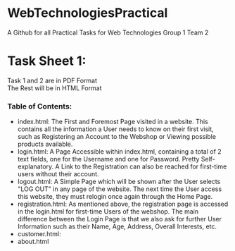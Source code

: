 # WebTechnologiesPractical
A Github for all Practical Tasks for Web Technologies Group 1 Team 2

# Task Sheet 1:
Task 1 and 2 are in PDF Format 
</br>
The Rest will be in HTML Format

### Table of Contents:
- index.html: The First and Foremost Page visited in a website. This contains all the information a User needs to know on their first visit, such as Registering an Account to the Webshop or Viewing possible products available.
- login.html: A Page Accessible within index.html, containing a total of 2 text fields, one for the Username and one for Password. Pretty Self-explanatory. A Link to the Registration can also be reached for first-time users without their account.
- logout.html: A Simple Page which will be shown after the User selects "LOG OUT" in any page of the website. The next time the User access this website, they must relogin once again through the Home Page.
- registration.html: As mentioned above, the registration page is accessed in the login.html for first-time Users of the webshop. The main difference between the Login Page is that we also ask for further User Information such as their Name, Age, Address, Overall Interests, etc.
- customer.html: 
- about.html
